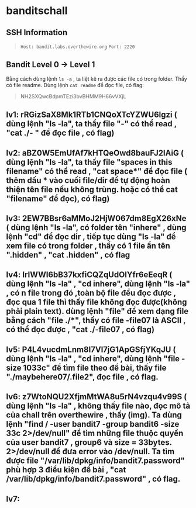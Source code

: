 # banditschall

## SSH Information

> `Host: bandit.labs.overthewire.org`
> `Port: 2220`

## **Bandit Level 0 → Level 1**

Bằng cách dùng lệnh `ls -a` , ta liệt kê ra được các file có trong folder. Thấy có file readme. Dùng lệnh `cat readme` để đọc file, có flag:

> NH2SXQwcBdpmTEzi3bvBHMM9H66vVXjL

## lv1: rRGizSaX8Mk1RTb1CNQoXTcYZWU6lgzi ( dùng lệnh "ls -la", ta thấy file "-" có thể read , "cat ./- " để đọc file , có flag)

## lv2: aBZ0W5EmUfAf7kHTQeOwd8bauFJ2lAiG ( dùng lệnh "ls -la", ta thấy file "spaces in this filename" có thể read , "cat space\*" để đọc file ( thêm dấu \* vào cuối file/dir để tự động hoàn thiện tên file nếu không trùng. hoặc có thể cat "filename" để đọc), có flag)

## lv3: 2EW7BBsr6aMMoJ2HjW067dm8EgX26xNe ( dùng lệnh "ls -la", có folder tên "inhere" , dùng lệnh "cd" để đọc dir , tiếp tục dùng "ls -la" để xem file có trong folder , thấy có 1 file ẩn tên ".hidden" , "cat .hidden" , có flag

## lv4: lrIWWI6bB37kxfiCQZqUdOIYfr6eEeqR ( dùng lệnh "ls -la" , "cd inhere", dùng lệnh "ls -la" , có n file trong đó ,toàn bộ file đều đọc được , đọc qua 1 file thì thấy file không đọc được(không phải plain text). dùng lệnh "file" để xem dạng file bằng cách "file ./\*", thấy có file -file07 là ASCII , có thể đọc được , "cat ./-file07 , có flag)

## lv5: P4L4vucdmLnm8I7Vl7jG1ApGSfjYKqJU ( dùng lệnh "ls -la" , "cd inhere", dùng lệnh "file -size 1033c" để tìm file theo đề bài, thấy file "./maybehere07/.file2", đọc file , có flag.

## lv6: z7WtoNQU2XfjmMtWA8u5rN4vzqu4v99S ( dùng lệnh "ls -la" , không thấy file nào, đọc mô tả của chall trên overthewire , thấy (img). Ta dùng lệnh "find / -user bandit7 -group bandit6 -size 33c 2&gt;/dev/null" để tìm những file thuộc quyền của user bandit7 , group6 và size = 33bytes. 2&gt;/dev/null để đưa error vào /dev/null. Ta tìm được file "/var/lib/dpkg/info/bandit7.password" phù hợp 3 điều kiện đề bài , "cat /var/lib/dpkg/info/bandit7.password" , có flag.

## lv7: